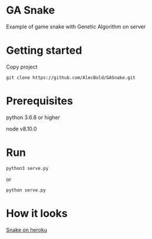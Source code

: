 # GA Snake

Example of game snake with Genetic Algorithm on server

# Getting started

Copy project

```
git clone https://github.com/AlecBold/GASnake.git
```

# Prerequisites

python 3.6.8 or higher

node v8.10.0

# Run
```
python3 serve.py
```
or
```
python serve.py
```

# How it looks
[Snake on heroku](https://gasnake.herokuapp.com/)

